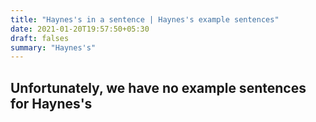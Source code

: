 ```yaml
---
title: "Haynes's in a sentence | Haynes's example sentences"
date: 2021-01-20T19:57:50+05:30
draft: falses
summary: "Haynes's"
---
```

## Unfortunately, we have no example sentences for Haynes's                 
